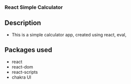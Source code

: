 ### React Simple Calculator

## Description

- This is a simple calculator app, created using react, eval,

## Packages used

- react
- react-dom
- react-scripts
- chakra UI
